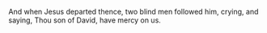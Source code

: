 And when Jesus departed thence, two blind men followed him, crying, and saying, Thou son of David, have mercy on us.
